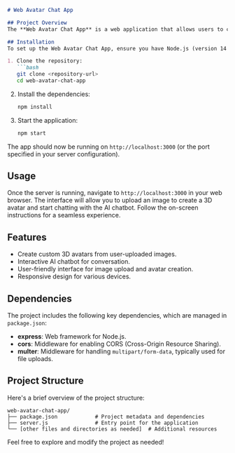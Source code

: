 

```markdown
# Web Avatar Chat App

## Project Overview
The **Web Avatar Chat App** is a web application that allows users to create 3D avatars from images and engage in conversations with an AI chatbot. This project aims to combine creative user-generated content with interactive AI technology to provide a unique online experience.

## Installation
To set up the Web Avatar Chat App, ensure you have Node.js (version 14 or higher) installed on your machine. Follow these steps to install and run the application:

1. Clone the repository:
   ```bash
   git clone <repository-url>
   cd web-avatar-chat-app
   ```

2. Install the dependencies:
   ```bash
   npm install
   ```

3. Start the application:
   ```bash
   npm start
   ```

The app should now be running on `http://localhost:3000` (or the port specified in your server configuration).

## Usage
Once the server is running, navigate to `http://localhost:3000` in your web browser. The interface will allow you to upload an image to create a 3D avatar and start chatting with the AI chatbot. Follow the on-screen instructions for a seamless experience.

## Features
- Create custom 3D avatars from user-uploaded images.
- Interactive AI chatbot for conversation.
- User-friendly interface for image upload and avatar creation.
- Responsive design for various devices.

## Dependencies
The project includes the following key dependencies, which are managed in `package.json`:

- **express**: Web framework for Node.js.
- **cors**: Middleware for enabling CORS (Cross-Origin Resource Sharing).
- **multer**: Middleware for handling `multipart/form-data`, typically used for file uploads.

## Project Structure
Here's a brief overview of the project structure:

```
web-avatar-chat-app/
├── package.json            # Project metadata and dependencies
├── server.js               # Entry point for the application
└── [other files and directories as needed]  # Additional resources
```

Feel free to explore and modify the project as needed!
```
